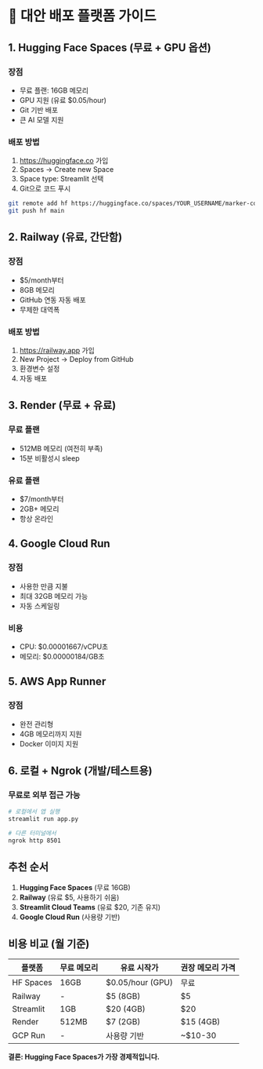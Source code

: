 # 🚀 대안 배포 플랫폼 가이드

## 1. Hugging Face Spaces (무료 + GPU 옵션)

### 장점
- 무료 플랜: 16GB 메모리
- GPU 지원 (유료 $0.05/hour)
- Git 기반 배포
- 큰 AI 모델 지원

### 배포 방법
1. https://huggingface.co 가입
2. Spaces → Create new Space
3. Space type: Streamlit 선택
4. Git으로 코드 푸시

```bash
git remote add hf https://huggingface.co/spaces/YOUR_USERNAME/marker-converter
git push hf main
```

## 2. Railway (유료, 간단함)

### 장점
- $5/month부터
- 8GB 메모리
- GitHub 연동 자동 배포
- 무제한 대역폭

### 배포 방법
1. https://railway.app 가입
2. New Project → Deploy from GitHub
3. 환경변수 설정
4. 자동 배포

## 3. Render (무료 + 유료)

### 무료 플랜
- 512MB 메모리 (여전히 부족)
- 15분 비활성시 sleep

### 유료 플랜
- $7/month부터
- 2GB+ 메모리
- 항상 온라인

## 4. Google Cloud Run

### 장점
- 사용한 만큼 지불
- 최대 32GB 메모리 가능
- 자동 스케일링

### 비용
- CPU: $0.00001667/vCPU초
- 메모리: $0.00000184/GB초

## 5. AWS App Runner

### 장점
- 완전 관리형
- 4GB 메모리까지 지원
- Docker 이미지 지원

## 6. 로컬 + Ngrok (개발/테스트용)

### 무료로 외부 접근 가능
```bash
# 로컬에서 앱 실행
streamlit run app.py

# 다른 터미널에서
ngrok http 8501
```

## 추천 순서

1. **Hugging Face Spaces** (무료 16GB)
2. **Railway** (유료 $5, 사용하기 쉬움)
3. **Streamlit Cloud Teams** (유료 $20, 기존 유지)
4. **Google Cloud Run** (사용량 기반)

## 비용 비교 (월 기준)

| 플랫폼 | 무료 메모리 | 유료 시작가 | 권장 메모리 가격 |
|--------|-------------|-------------|------------------|
| HF Spaces | 16GB | $0.05/hour (GPU) | 무료 |
| Railway | - | $5 (8GB) | $5 |
| Streamlit | 1GB | $20 (4GB) | $20 |
| Render | 512MB | $7 (2GB) | $15 (4GB) |
| GCP Run | - | 사용량 기반 | ~$10-30 |

**결론: Hugging Face Spaces가 가장 경제적입니다.**